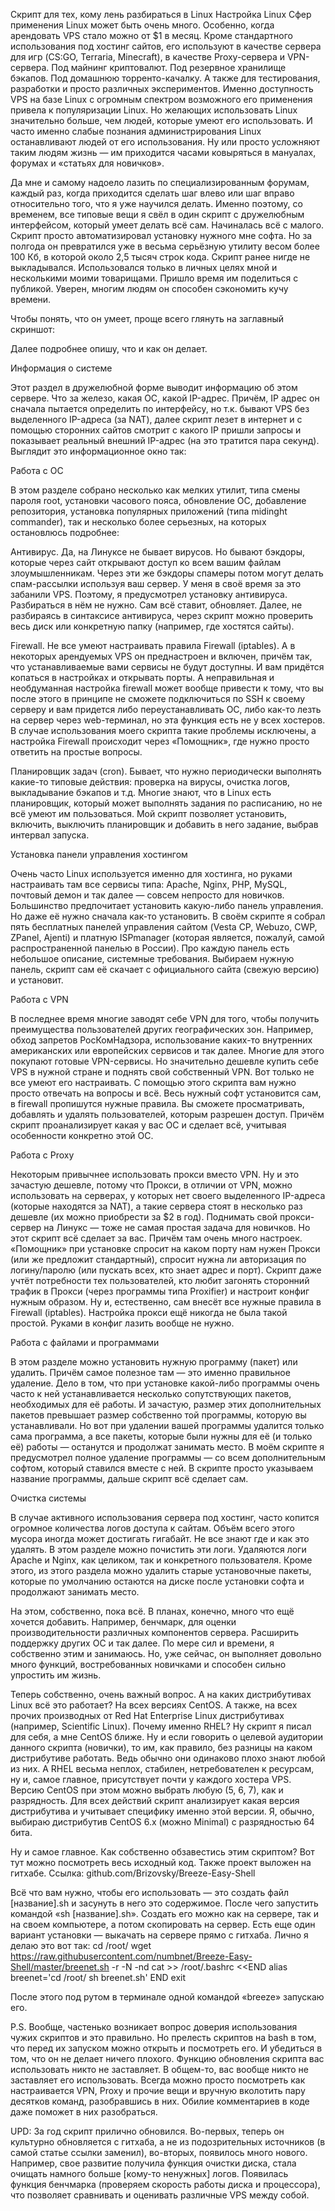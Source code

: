 Скрипт для тех, кому лень разбираться в Linux
Настройка Linux
Сфер применения Linux может быть очень много. Особенно, когда арендовать VPS стало можно от $1 в месяц. Кроме стандартного использования под хостинг сайтов, его используют в качестве сервера для игр (CS:GO, Terraria, Minecraft), в качестве Proxy-сервера и VPN-сервера. Под майнинг криптовалют. Под резервное хранилище бэкапов. Под домашнюю торренто-качалку. А также для тестирования, разработки и просто различных экспериментов. Именно доступность VPS на базе Linux с огромным спектром возможного его применения привела к популяризации Linux. Но желающих использовать Linux значительно больше, чем людей, которые умеют его использовать. И часто именно слабые познания администрирования Linux останавливают людей от его использования. Ну или просто усложняют таким людям жизнь — им приходится часами ковыряться в мануалах, форумах и «статьях для новичков».

Да мне и самому надоело лазить по специализированным форумам, каждый раз, когда приходится сделать шаг влево или шаг вправо относительно того, что я уже научился делать. Именно поэтому, со временем, все типовые вещи я свёл в один скрипт с дружелюбным интерфейсом, который умеет делать всё сам. Начиналась всё с малого. Скрипт просто автоматизировал установку нужного мне софта. Но за полгода он превратился уже в весьма серьёзную утилиту весом более 100 Кб, в которой около 2,5 тысяч строк кода. Скрипт ранее нигде не выкладывался. Использовался только в личных целях мной и несколькими моими товарищами. Пришло время им поделиться с публикой. Уверен, многим людям он способен сэкономить кучу времени.

Чтобы понять, что он умеет, проще всего глянуть на заглавный скриншот:



Далее подробнее опишу, что и как он делает.

Информация о системе

Этот раздел в дружелюбной форме выводит информацию об этом сервере. Что за железо, какая ОС, какой IP-адрес. Причём, IP адрес он сначала пытается определить по интерфейсу, но т.к. бывают VPS без выделенного IP-адреса (за NAT), далее скрипт лезет в интернет и с помощью сторонних сайтов смотрит с какого IP пришли запросы и показывает реальный внешний IP-адрес (на это тратится пара секунд). Выглядит это информационное окно так:



Работа с ОС

В этом разделе собрано несколько как мелких утилит, типа смены пароля root, установки часового пояса, обновление ОС, добавление репозитория, установка популярных приложений (типа midinght commander), так и несколько более серьезных, на которых остановлюсь подробнее:

Антивирус. Да, на Линуксе не бывает вирусов. Но бывают бэкдоры, которые через сайт открывают доступ ко всем вашим файлам злоумышленникам. Через эти же бэкдоры спамеры потом могут делать спам-рассылки используя ваш сервер. У меня в своё время за это забанили VPS. Поэтому, я предусмотрел установку антивируса. Разбираться в нём не нужно. Сам всё ставит, обновляет. Далее, не разбираясь в синтаксисе антивируса, через скрипт можно проверить весь диск или конкретную папку (например, где хостятся сайты).

Firewall. Не все умеют настраивать правила Firewall (iptables). А в некоторых арендуемых VPS он преднастроен и включен, причём так, что устанавливаемые вами сервисы не будут доступны. И вам придётся копаться в настройках и открывать порты. А неправильная и необдуманная настройка firewall может вообще привести к тому, что вы после этого в принципе не сможете подключиться по SSH к своему серверу и вам придется либо переустанавливать ОС, либо как-то лезть на сервер через web-терминал, но эта функция есть не у всех хостеров. В случае использования моего скрипта такие проблемы исключены, а настройка Firewall происходит через «Помощник», где нужно просто ответить на простые вопросы.

Планировщик задач (cron). Бывает, что нужно периодически выполнять какие-то типовые действия: проверка на вирусы, очистка логов, выкладывание бэкапов и т.д. Многие знают, что в Linux есть планировщик, который может выполнять задания по расписанию, но не всё умеют им пользоваться. Мой скрипт позволяет установить, включить, выключить планировщик и добавить в него задание, выбрав интервал запуска.

Установка панели управления хостингом

Очень часто Linux используется именно для хостинга, но руками настраивать там все сервисы типа: Apache, Nginx, PHP, MySQL, почтовый демон и так далее — совсем непросто для новичков. Большинство предпочитает установить какую-либо панель управления. Но даже её нужно сначала как-то установить. В своём скрипте я собрал пять бесплатных панелей управления сайтом (Vesta CP, Webuzo, CWP, ZPanel, Ajenti) и платную ISPmanager (которая является, пожалуй, самой распространенной панелью в России). Про каждую панель есть небольшое описание, системные требования. Выбираем нужную панель, скрипт сам её скачает с официального сайта (свежую версию) и установит.

Работа с VPN

В последнее время многие заводят себе VPN для того, чтобы получить преимущества пользователей других географических зон. Например, обход запретов РосКомНадзора, использование каких-то внутренних американских или европейских сервисов и так далее. Многие для этого покупают готовые VPN-сервисы. Но значительно дешевле купить себе VPS в нужной стране и поднять свой собственный VPN. Вот только не все умеют его настраивать. С помощью этого скрипта вам нужно просто отвечать на вопросы и всё. Весь нужный софт установится сам, в firewall пропишутся нужные правила. Вы сможете просматривать, добавлять и удалять пользователей, которым разрешен доступ. Причём скрипт проанализирует какая у вас ОС и сделает всё, учитывая особенности конкретно этой ОС.

Работа с Proxy

Некоторым привычнее использовать прокси вместо VPN. Ну и это зачастую дешевле, потому что Прокси, в отличии от VPN, можно использовать на серверах, у которых нет своего выделенного IP-адреса (которые находятся за NAT), а такие сервера стоят в несколько раз дешевле (их можно приобрести за $2 в год). Поднимать свой прокси-сервер на Линукс — тоже не самая простая задача для новичков. Но этот скрипт всё сделает за вас. Причём там очень много настроек. «Помощник» при установке спросит на каком порту нам нужен Прокси (или же предложит стандартный), спросит нужна ли авторизация по логину/паролю (или пускать всех, кто знает адрес и порт). Скрипт даже учтёт потребности тех пользователей, кто любит загонять сторонний трафик в Прокси (через программы типа Proxifier) и настроит конфиг нужным образом. Ну и, естественно, сам внесёт все нужные правила в Firewall (iptables). Настройка прокси ещё никогда не была такой простой. Руками в конфиг лазить вообще не нужно.

Работа с файлами и программами

В этом разделе можно установить нужную программу (пакет) или удалить. Причём самое полезное там — это именно правильное удаление. Дело в том, что при установке какой-либо программы очень часто к ней устанавливается несколько сопутствующих пакетов, необходимых для её работы. И зачастую, размер этих дополнительных пакетов превышает размер собственно той программы, которую вы устанавливали. Но вот при удалении вашей программы удалится только сама программа, а все пакеты, которые были нужны для её (и только её) работы — останутся и продолжат занимать место. В моём скрипте я предусмотрел полное удаление программы — со всем дополнительным софтом, который ставился вместе с ней. В скрипте просто указываем название программы, дальше скрипт всё сделает сам.

Очистка системы

В случае активного использования сервера под хостинг, часто копится огромное количества логов доступа к сайтам. Объём всего этого мусора иногда может достигать гигабайт. Не все знают где и как это удалять. В этом разделе можно почистить эти логи. Удаляются логи Apache и Nginx, как целиком, так и конкретного пользователя. Кроме этого, из этого раздела можно удалить старые установочные пакеты, которые по умолчанию остаются на диске после установки софта и продолжают занимать место.


На этом, собственно, пока всё. В планах, конечно, много что ещё хочется добавить. Например, бенчмарк, для оценки производительности различных компонентов сервера. Расширить поддержку других ОС и так далее. По мере сил и времени, я собственно этим и занимаюсь. Но, уже сейчас, он выполняет довольно много функций, востребованных новичками и способен сильно упростить им жизнь.

Теперь собственно, очень важный вопрос. А на каких дистрибутивах Linux всё это работает? На всех версиях CentOS. А также, на всех прочих производных от Red Hat Enterprise Linux дистрибутивах (например, Scientific Linux). Почему именно RHEL? Ну скрипт я писал для себя, а мне CentOS ближе. Ну и если говорить о целевой аудитории данного скрипта (новички), то им, как правило, без разницы на каком дистрибутиве работать. Ведь обычно они одинаково плохо знают любой из них. А RHEL весьма неплох, стабилен, нетребователен к ресурсам, ну и, самое главное, присутствует почти у каждого хостера VPS. Версию CentOS при этом можно выбрать любую (5, 6, 7), как и разрядность. Для всех действий скрипт анализирует какая версия дистрибутива и учитывает специфику именно этой версии. Я, обычно, выбираю дистрибутив CentOS 6.x (можно Minimal) с разрядностью 64 бита.

Ну и самое главное. Как собственно обзавестись этим скриптом? Вот тут можно посмотреть весь исходный код. Также проект выложен на гитхабе. Ссылка: github.com/Brizovsky/Breeze-Easy-Shell

Всё что вам нужно, чтобы его использовать — это создать файл [название].sh и засунуть в него это содержимое. После чего запустить командой «sh [название].sh». Создать его можно как на сервере, так и на своем компьютере, а потом скопировать на сервер. Есть еще один вариант установки — выкачать на сервере прямо с гитхаба. Лично я делаю это вот так:
cd /root/
wget https://raw.githubusercontent.com/numbnet/Breeze-Easy-Shell/master/breenet.sh -r -N -nd
cat >> /root/.bashrc <<END
alias breenet='cd /root/
sh breenet.sh'
END
exit

После этого под рутом в терминале одной командой «breeze» запускаю его.

P.S. Вообще, частенько возникает вопрос доверия использования чужих скриптов и это правильно. Но прелесть скриптов на bash в том, что перед их запуском можно открыть и посмотреть его. И убедиться в том, что он не делает ничего плохого. Функцию обновления скрипта вас использовать никто не заставляет. В общем-то, вас вообще никто не заставляет его использовать. Всегда можно просто посмотреть как настраивается VPN, Proxy и прочие вещи и вручную вколотить пару десятков команд, разобравшись в них. Обилие комментариев в коде даже поможет в них разобраться.

UPD: За год скрипт прилично обновился. Во-первых, теперь он культурно обновляется с гитхаба, а не из подозрительных источников (в самой статье ссылки заменил), во-вторых, появилось много нового. Например, свое развитие получила функция очистки диска, стала очищать намного больше [кому-то ненужных] логов. Появилась функция бенчмарка (проверяем скорость работы диска и процессора), что позволяет сравнивать и оценивать различные VPS между собой.
